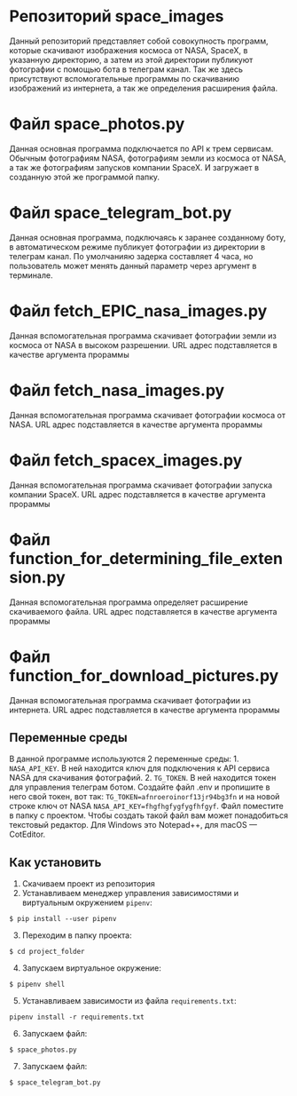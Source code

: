 # Репозиторий space_images
Данный репозиторий представляет собой совокупность программ, которые скачивают изображения космоса от NASA, SpaceX, в указанную директорию, а затем из этой директории публикуют фотографии с помощью бота в телеграм канал. Так же здесь присутствуют вспомогательные программы по скачиванию изображений из интернета, а так же определения расширения файла.

# Файл space_photos.py
Данная основная программа подключается по API к трем сервисам. Обычным фотографиям NASA, фотографиям земли из космоса от NASA, а так же фотографиям запусков компании SpaceX. И загружает в созданную этой же программой папку.

# Файл space_telegram_bot.py
Данная основная программа, подключаясь к заранее созданному боту, в автоматическом режиме публикует фотографии из директории в телеграм канал. По умолчанияю задерка составляет 4 часа, но пользователь может менять данный параметр через аргумент в терминале.

# Файл fetch_EPIC_nasa_images.py
Данная вспомогательная программа скачивает фотографии земли из космоса от NASA в высоком разрешении. URL адрес подставляется в качестве аргумента прораммы  

# Файл fetch_nasa_images.py
Данная вспомогательная программа скачивает фотографии космоса от NASA. URL адрес подставляется в качестве аргумента прораммы

# Файл fetch_spacex_images.py
Данная вспомогательная программа скачивает фотографии запуска компании SpaceX. URL адрес подставляется в качестве аргумента прораммы

# Файл function_for_determining_file_extension.py
Данная вспомогательная программа определяет расширение скачиваемого файла. URL адрес подставляется в качестве аргумента прораммы

# Файл function_for_download_pictures.py
Данная вспомогательная программа скачивает фотографии из интернета. URL адрес подставляется в качестве аргумента прораммы

## Переменные среды

В данной программе используются 2 переменные среды: 1. `NASA_API_KEY`. В ней находится ключ для подключения к API сервиса NASA для скачивания фотографий. 2. `TG_TOKEN`. В ней находится токен для управления телеграм ботом. Создайте файл .env и пропишите в него свой токен, вот так: `TG_TOKEN=afnroeroinorf13jr94bg3fn` и на новой строке ключ от NASA `NASA_API_KEY=fhgfhgfygfygfhfgyf`. Файл поместите в папку с проектом. Чтобы создать такой файл вам может понадобиться текстовый редактор. Для Windows это Notepad++, для macOS — CotEditor. 

## Как установить

1. Скачиваем проект из репозитория
1. Устанавливаем менеджер управления зависимостями и виртуальным окружением `pipenv`:  
```
$ pip install --user pipenv
```
3. Переходим в папку проекта:  
```
$ cd project_folder
```
4. Запускаем виртуальное окружение:  
```
$ pipenv shell
```
5. Устанавливаем зависимости из файла `requirements.txt`:  
```
pipenv install -r requirements.txt
```
6. Запускаем файл:  
```
$ space_photos.py
```
7. Запускаем файл:  
```
$ space_telegram_bot.py
```

